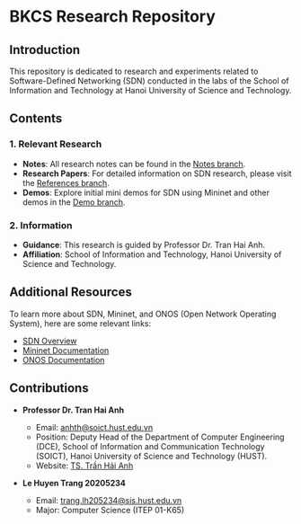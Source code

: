 # BKCS Research Repository

## Introduction

This repository is dedicated to research and experiments related to Software-Defined Networking (SDN) conducted in the labs of the School of Information and Technology at Hanoi University of Science and Technology.

## Contents

### 1. Relevant Research

- **Notes**: All research notes can be found in the [Notes branch](https://github.com/hazel260802/BKCS/tree/Notes).
- **Research Papers**: For detailed information on SDN research, please visit the [References branch](https://github.com/hazel260802/BKCS/tree/Research).
- **Demos**: Explore initial mini demos for SDN using Mininet and other demos in the [Demo branch](https://github.com/hazel260802/BKCS/tree/Demo).

### 2. Information

- **Guidance**: This research is guided by Professor Dr. Tran Hai Anh.
- **Affiliation**: School of Information and Technology, Hanoi University of Science and Technology.

## Additional Resources

To learn more about SDN, Mininet, and ONOS (Open Network Operating System), here are some relevant links:

- [SDN Overview](https://www.sdxcentral.com/resources/sdn/)
- [Mininet Documentation](http://mininet.org/)
- [ONOS Documentation](https://docs.onosproject.org/)

## Contributions

- **Professor Dr. Tran Hai Anh**
  - Email: [anhth@soict.hust.edu.vn](mailto:anhth@soict.hust.edu.vn)
  - Position: Deputy Head of the Department of Computer Engineering (DCE), School of Information and Communication Technology (SOICT), Hanoi University of Science and Technology (HUST).
  - Website: [TS. Trần Hải Anh](https://soict.hust.edu.vn/ts-tran-hai-anh.html)

- **Le Huyen Trang 20205234**
  - Email: [trang.lh205234@sis.hust.edu.vn](mailto:trang.lh205234@sis.hust.edu.vn)
  - Major: Computer Science (ITEP 01-K65)
